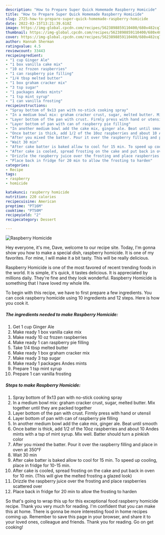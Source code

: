 ```yaml
---
description: "How to Prepare Super Quick Homemade Raspberry Homicide"
title: "How to Prepare Super Quick Homemade Raspberry Homicide"
slug: 2725-how-to-prepare-super-quick-homemade-raspberry-homicide
date: 2022-03-15T13:21:39.618Z
image: https://img-global.cpcdn.com/recipes/5623898859110400/680x482cq70/raspberry-homicide-recipe-main-photo.jpg
thumbnail: https://img-global.cpcdn.com/recipes/5623898859110400/680x482cq70/raspberry-homicide-recipe-main-photo.jpg
cover: https://img-global.cpcdn.com/recipes/5623898859110400/680x482cq70/raspberry-homicide-recipe-main-photo.jpg
author: Hannah Sherman
ratingvalue: 4.5
reviewcount: 33443
recipeingredient:
- "1 cup Ginger Ale"
- "1 box vanilla cake mix"
- "10 oz frozen raspberries"
- "1 can raspberry pie filling"
- "1/4 tbsp melted butter"
- "1 box graham cracker mix"
- "3 tsp sugar"
- "1 packages Andes mints"
- "1 tsp mint syrup"
- "1 can vanilla frosting"
recipeinstructions:
- "Spray bottom of 9x13 pan with no-stick cooking spray"
- "In a medium bowl mix: graham cracker crust, sugar, melted butter. Mix together until they are packed together"
- "Layer bottom of the pan with crust. Firmly press with hand or utensil"
- "Layer bottom of pan with can of raspberry pie filling"
- "In another medium bowl add the cake mix, ginger ale. Beat until smooth"
- "Once batter is thick, add 1/2 of the 10oz raspberries and about 10 Andes mints with a tsp of mint syrup. Mix well. Batter should turn a pinkish color"
- "After you mixed the batter. Pour it over the raspberry filling and place in oven at 350°F"
- "Wait 30 min"
- "After cake batter is baked allow to cool for 15 min. To speed up cooling, place in fridge for 10-15 min."
- "After cake is cooled, spread frosting on the cake and put back in oven for 10 min. (This will give the melted frosting a glazed look)"
- "Drizzle the raspberry juice over the frosting and place raspberries scattered over"
- "Place back in fridge for 20 min to allow the frosting to harden"
categories:
- Recipe
tags:
- raspberry
- homicide

katakunci: raspberry homicide 
nutrition: 220 calories
recipecuisine: American
preptime: "PT16M"
cooktime: "PT50M"
recipeyield: "2"
recipecategory: Dessert

---
```



![Raspberry Homicide](https://img-global.cpcdn.com/recipes/5623898859110400/680x482cq70/raspberry-homicide-recipe-main-photo.jpg)

Hey everyone, it's me, Dave, welcome to our recipe site. Today, I'm gonna show you how to make a special dish, raspberry homicide. It is one of my favorites. For mine, I will make it a bit tasty. This will be really delicious.



Raspberry Homicide is one of the most favored of recent trending foods in the world. It is simple, it's quick, it tastes delicious. It is appreciated by millions daily. They're fine and they look wonderful. Raspberry Homicide is something that I have loved my whole life.


To begin with this recipe, we have to first prepare a few ingredients. You can cook raspberry homicide using 10 ingredients and 12 steps. Here is how you cook it.

<!--inarticleads1-->

##### The ingredients needed to make Raspberry Homicide:

1. Get 1 cup Ginger Ale
1. Make ready 1 box vanilla cake mix
1. Make ready 10 oz frozen raspberries
1. Make ready 1 can raspberry pie filling
1. Take 1/4 tbsp melted butter
1. Make ready 1 box graham cracker mix
1. Make ready 3 tsp sugar
1. Make ready 1 packages Andes mints
1. Prepare 1 tsp mint syrup
1. Prepare 1 can vanilla frosting




<!--inarticleads2-->

##### Steps to make Raspberry Homicide:

1. Spray bottom of 9x13 pan with no-stick cooking spray
1. In a medium bowl mix: graham cracker crust, sugar, melted butter. Mix together until they are packed together
1. Layer bottom of the pan with crust. Firmly press with hand or utensil
1. Layer bottom of pan with can of raspberry pie filling
1. In another medium bowl add the cake mix, ginger ale. Beat until smooth
1. Once batter is thick, add 1/2 of the 10oz raspberries and about 10 Andes mints with a tsp of mint syrup. Mix well. Batter should turn a pinkish color
1. After you mixed the batter. Pour it over the raspberry filling and place in oven at 350°F
1. Wait 30 min
1. After cake batter is baked allow to cool for 15 min. To speed up cooling, place in fridge for 10-15 min.
1. After cake is cooled, spread frosting on the cake and put back in oven for 10 min. (This will give the melted frosting a glazed look)
1. Drizzle the raspberry juice over the frosting and place raspberries scattered over
1. Place back in fridge for 20 min to allow the frosting to harden




So that's going to wrap this up for this exceptional food raspberry homicide recipe. Thank you very much for reading. I'm confident that you can make this at home. There is gonna be more interesting food in home recipes coming up. Remember to save this page in your browser, and share it to your loved ones, colleague and friends. Thank you for reading. Go on get cooking!
